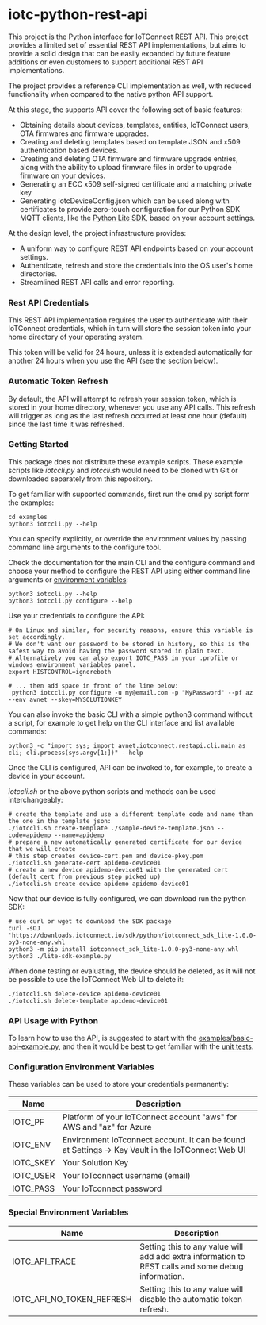 # iotc-python-rest-api
This project is the Python interface for 
IoTConnect REST API. 
This project provides a limited set of essential REST API implementations,
but aims to provide a solid design that can be easily expanded by future 
feature additions or even customers to support additional REST API implementations.

The project provides a reference CLI implementation as well, with reduced
functionality when compared to the native python API support.

At this stage, the supports API cover the following set of basic features:
* Obtaining details about devices, templates, entities, IoTConnect users, OTA firmwares and firmware upgrades.
* Creating and deleting templates based on template JSON and x509 authentication based devices.
* Creating and deleting OTA firmware and firmware upgrade entries, along with the ability to upload firmware files
  in order to upgrade firmware on your devices. 
* Generating an ECC x509 self-signed certificate and a matching private key
* Generating iotcDeviceConfig.json which can be used along with certificates
to provide zero-touch configuration for our Python SDK MQTT clients, 
like the [Python Lite SDK](https://github.com/avnet-iotconnect/iotc-python-lite-sdk),
based on your account settings. 


At the design level, the project infrastructure provides:
* A uniform way to configure REST API endpoints based on your account settings.
* Authenticate, refresh and store the credentials into the OS user's home directories.
* Streamlined REST API calls and error reporting.

### Rest API Credentials

This REST API implementation requires the user to authenticate with their IoTConnect
credentials, which in turn will store the session token into your 
home directory of your operating system. 

This token will be valid for 24 hours, unless it is extended automatically
for another 24 hours when you use the API (see the section below).

### Automatic Token Refresh
By default, the API will attempt to refresh your session token, which is stored in your 
home directory, whenever you use any API calls. This refresh will trigger as long as the 
last refresh occurred at least one hour (default) since the last time it was refreshed.

### Getting Started

This package does not distribute these example scripts. These example scripts 
like *iotccli.py* and *iotccli.sh* would 
need to be cloned with Git or downloaded separately from this repository.

To get familiar with supported commands, first run the cmd.py script form the examples:

```shell
cd examples
python3 iotccli.py --help
```

You can specify explicitly, or override the environment values by passing command line arguments to the configure tool. 

Check the documentation for the main CLI and the configure command and choose your method to configure the REST API using
either command line arguments or [environment variables](#configuration-environment-variables):

```shell
python3 iotccli.py --help
python3 iotccli.py configure --help
```

Use your credentials to configure the API:

```shell
# On Linux and similar, for security reasons, ensure this variable is set accordingly.
# We don't want our password to be stored in history, so this is the safest way to avoid having the password stored in plain text.
# Alternatively you can also export IOTC_PASS in your .profile or windows environment variables panel.
export HISTCONTROL=ignoreboth
 
# ... then add space in front of the line below:
 python3 iotccli.py configure -u my@email.com -p "MyPassword" --pf az --env avnet --skey=MYSOLUTIONKEY  
```

You can also invoke the basic CLI with a simple python3 command without a script, for example to get help on the CLI interface and list available commands:

```shell
python3 -c "import sys; import avnet.iotconnect.restapi.cli.main as cli; cli.process(sys.argv[1:])" --help
```

Once the CLI is configured, API can be invoked to, for example, to create a device in your account.

*iotccli.sh* or the above python scripts and methods can be used interchangeably:

```shell
# create the template and use a different template code and name than the one in the template json:
./iotccli.sh create-template ./sample-device-template.json --code=apidemo --name=apidemo
# prepare a new automatically generated certificate for our device that we will create
# this step creates device-cert.pem and device-pkey.pem
./iotccli.sh generate-cert apidemo-device01
# create a new device apidemo-device01 with the generated cert (default cert from previous step picked up)
./iotccli.sh create-device apidemo apidemo-device01
```

Now that our device is fully configured, we can download run the python SDK:

```shell
# use curl or wget to download the SDK package
curl -sOJ 'https://downloads.iotconnect.io/sdk/python/iotconnect_sdk_lite-1.0.0-py3-none-any.whl
python3 -m pip install iotconnect_sdk_lite-1.0.0-py3-none-any.whl
python3 ./lite-sdk-example.py
```

When done testing or evaluating, the device should be deleted, as it  will not be possible
to use the IoTConnect Web UI to delete it:

```shell
./iotccli.sh delete-device apidemo-device01
./iotccli.sh delete-template apidemo-device01
```

### API Usage with Python

To learn how to use the API, is suggested to start with the [examples/basic-api-example.py](examples/basic-api-example.py),
and then it would be best to get familiar with the [unit tests](./tests).

### Configuration Environment Variables

These variables can be used to store your credentials permanently:

| Name      | Description                                                                                       |
|-----------|---------------------------------------------------------------------------------------------------|
| IOTC_PF   | Platform of your IoTConnect account "aws" for AWS and "az" for Azure                              |
| IOTC_ENV  | Environment IoTconnect account. It can be found at Settings -> Key Vault in the IoTConnect Web UI |
| IOTC_SKEY | Your Solution Key                                                                                 |
| IOTC_USER | Your IoTconnect username (email)                                                                  |
| IOTC_PASS | Your IoTconnect password                                                                          |


### Special Environment Variables 

| Name                      | Description                                                                                        |
|---------------------------|----------------------------------------------------------------------------------------------------|
| IOTC_API_TRACE            | Setting this to any value will add add extra information to REST calls and some debug information. |
| IOTC_API_NO_TOKEN_REFRESH | Setting this to any value will disable the automatic token refresh.                                |
